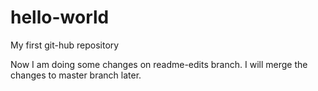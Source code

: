 hello-world
===========

My first git-hub repository

Now I am doing some changes on readme-edits branch. I will merge the changes to master branch later.
